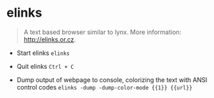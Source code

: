 # elinks
> A text based browser similar to lynx.
> More information: <http://elinks.or.cz>.

- Start elinks
`elinks`

- Quit elinks
`Ctrl + C`

- Dump output of webpage to console, colorizing the text with ANSI control codes
`elinks -dump -dump-color-mode {{1}} {{url}}`
